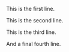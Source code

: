 This is the first line.

This is the second line.

This is the third line.

And a final fourth line.
